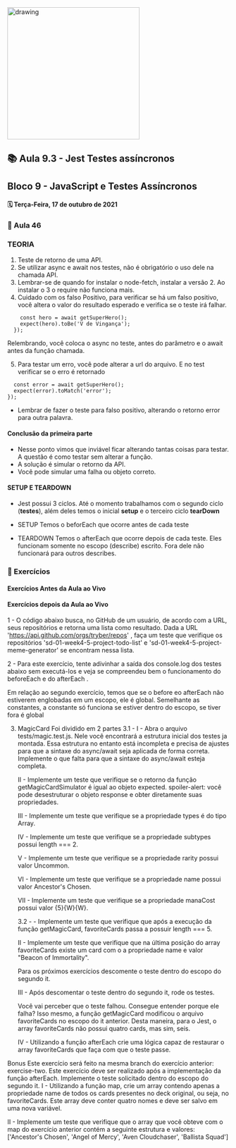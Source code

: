 <img src="https://user-images.githubusercontent.com/87394535/129942939-007fc304-2ac0-431d-b018-685951e5750f.png" alt="drawing" width="300"/>

## 📚 Aula 9.3 - Jest Testes assíncronos

## Bloco 9 - JavaScript e Testes Assíncronos

#### 🗓️ Terça-Feira, 17 de outubro de 2021

### 📖 Aula 46

### TEORIA

1. Teste de retorno de uma API.
2. Se utilizar async e await nos testes, não é obrigatório o uso dele na chamada API.
3. Lembrar-se de quando for instalar o node-fetch, instalar a versão 2. Ao instalar o 3 o require não funciona mais.
4. Cuidado com os falso Positivo, para verificar se há um falso positivo, você altera o valor do resultado esperado e verifica se o teste irá falhar.

```test('Testa se o resultado é um falso positivo, com async/await', async () => {
    const hero = await getSuperHero();
    expect(hero).toBe('V de Vingança');
  });
```

Relembrando, você coloca o async no teste, antes do parâmetro e o await antes da função chamada.

5. Para testar um erro, você pode alterar a url do arquivo. E no test verificar se o erro é retornado

```test('Testa se o retorno da requisição com url alterada, retorna o erro, com async/await', async () => {
  const error = await getSuperHero();
  expect(error).toMatch('error');
});
```

- Lembrar de fazer o teste para falso positivo, alterando o retorno error para outra palavra.

#### Conclusão da primeira parte

- Nesse ponto vimos que inviável ficar alterando tantas coisas para testar. A questão é como testar sem alterar a função.
- A solução é simular o retorno da API.
- Você pode simular uma falha ou objeto correto.

#### SETUP E TEARDOWN

- Jest possui 3 ciclos. Até o momento trabalhamos com o segundo ciclo (**testes**), além deles temos o inicial **setup** e o terceiro ciclo **tearDown**

- SETUP
  Temos o beforEach que ocorre antes de cada teste
- TEARDOWN
  Temos o afterEach que ocorre depois de cada teste.
  Eles funcionam somente no escopo (describe) escrito. Fora dele não funcionará para outros describes.

### 📓 Exercícios

#### Exercícios Antes da Aula ao Vivo

#### Exercícios depois da Aula ao Vivo

1 - O código abaixo busca, no GitHub de um usuário, de acordo com a URL, seus repositórios e retorna uma lista como resultado. Dada a URL 'https://api.github.com/orgs/tryber/repos' , faça um teste que verifique os repositórios 'sd-01-week4-5-project-todo-list' e 'sd-01-week4-5-project-meme-generator' se encontram nessa lista.

2 - Para este exercício, tente adivinhar a saída dos console.log dos testes abaixo sem executá-los e veja se compreendeu bem o funcionamento do beforeEach e do afterEach .

Em relação ao segundo exercício, temos que se o before eo afterEach não estiverem englobadas em um escopo, ele é global. Semelhante as constantes, a constante só funciona se estiver dentro do escopo, se tiver fora é global

3. MagicCard
   Foi dividido em 2 partes
   3.1 -
   I - Abra o arquivo tests/magic.test.js. Nele você encontrará a estrutura inicial dos testes ja montada. Essa estrutura no entanto está incompleta e precisa de ajustes para que a sintaxe do async/await seja aplicada de forma correta. Implemente o que falta para que a sintaxe do async/await esteja completa.

   II - Implemente um teste que verifique se o retorno da função getMagicCardSimulator é igual ao objeto expected. spoiler-alert: você pode desestruturar o objeto response e obter diretamente suas propriedades.

   III - Implemente um teste que verifique se a propriedade types é do tipo Array.

   IV - Implemente um teste que verifique se a propriedade subtypes possui length === 2.

   V - Implemente um teste que verifique se a propriedade rarity possui valor Uncommon.

   VI - Implemente um teste que verifique se a propriedade name possui valor Ancestor's Chosen.

   VII - Implemente um teste que verifique se a propriedade manaCost possui valor {5}{W}{W}.

   3.2 - - Implemente um teste que verifique que após a execução da função getMagicCard, favoriteCards passa a possuir length === 5.

   II - Implemente um teste que verifique que na última posição do array favoriteCards existe um card com o a propriedade name e valor "Beacon of Immortality".

   Para os próximos exercícios descomente o teste dentro do escopo do segundo it.

   III - Após descomentar o teste dentro do segundo it, rode os testes.

   Você vai perceber que o teste falhou. Consegue entender porque ele falha? Isso mesmo, a função getMagicCard modificou o arquivo favoriteCards no escopo do it anterior. Desta maneira, para o Jest, o array favoriteCards não possui quatro cards, mas sim, seis.

   IV - Utilizando a função afterEach crie uma lógica capaz de restaurar o array favoriteCards que faça com que o teste passe.

Bonus
Este exercício será feito na mesma branch do exercício anterior: exercise-two.
Este exercício deve ser realizado após a implementação da função afterEach.
Implemente o teste solicitado dentro do escopo do segundo it.
I - Utilizando a função map, crie um array contendo apenas a propriedade name de todos os cards presentes no deck original, ou seja, no favoriteCards. Este array deve conter quatro nomes e deve ser salvo em uma nova variável.

II - Implemente um teste que verifique que o array que você obteve com o map do exercício anterior contém a seguinte estrutura e valores:
['Ancestor\'s Chosen', 'Angel of Mercy', 'Aven Cloudchaser', 'Ballista Squad']
